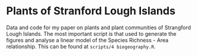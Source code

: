# Plants of Stranford Lough Islands

Data and code for my paper on plants and plant communities of Strangford Lough Islands. The most important script is that used to generate the figures and analyse a linear model of the Species Richness - Area relationship. This can be found at `scripts/4 biogeography.R`.